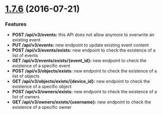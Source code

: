 <a name="1.7.6"></a>

# [1.7.6](https://github.com/mnubo/mnubo-java-sdk/compare/v1.7.5...v1.7.6) (2016-07-21)

### Features

* **POST /api/v3/events:** this API does not allow anymore to overwrite an existing event
* **PUT /api/v3/events:** new endpoint to update existing event content
* **POST /api/v3/events/exists:** new endpoint to check the existence of a list of events
* **GET /api/v3/events/exists/{event_id}:** new endpoint to check the existence of a specific event
* **POST /api/v3/objects/exists:** new endpoint to check the existence of a list of objects
* **GET /api/v3/objects/exists/{device_id}:** new endpoint to check the existence of a specific object
* **POST /api/v3/owners/exists:** new endpoint to check the existence of a list of owners
* **GET /api/v3/owners/exists/{username}:** new endpoint to check the existence of a specific owner
